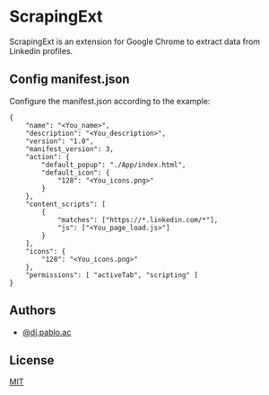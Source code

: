 # ScrapingExt

ScrapingExt is an extension for Google Chrome to extract data from Linkedin profiles.

## Config manifest.json

Configure the manifest.json according to the example:

```
{
    "name": "<You_name>",
    "description": "<You_description>",
    "version": "1.0",
    "manifest_version": 3,
    "action": {
        "default_popup": "./App/index.html",
        "default_icon": {
            "128": "<You_icons.png>"
        }
    },
    "content_scripts": [
        {
            "matches": ["https://*.linkedin.com/*"],
            "js": ["<You_page_load.js>"]
        }
    ],
    "icons": {
        "128": "<You_icons.png>"
    },
    "permissions": [ "activeTab", "scripting" ]
}
```

## Authors

- [@dj.pablo.ac](https://gitlab.com/dj.pablo.ac)


## License

[MIT](https://choosealicense.com/licenses/mit/)
